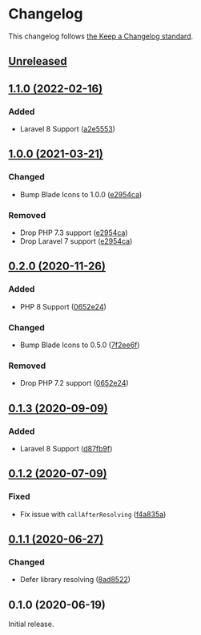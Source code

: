 # Changelog

This changelog follows [the Keep a Changelog standard](https://keepachangelog.com).

## [Unreleased](https://github.com/khatabwedaa/blade-css-icons/compare/1.1.0...master)

## [1.1.0 (2022-02-16)](https://github.com/khatabwedaa/blade-css-icons/compare/1.0.0...1.1.0)

### Added
- Laravel 8 Support ([a2e5553](https://github.com/khatabwedaa/blade-css-icons/commit/a2e55534dff77220add4829f0b5a2c814ee7e9a7))

## [1.0.0 (2021-03-21)](https://github.com/khatabwedaa/blade-css-icons/compare/0.2.0...1.0.0)

### Changed
- Bump Blade Icons to 1.0.0 ([e2954ca](https://github.com/khatabwedaa/blade-css-icons/commit/e2954caa4dca5803dffcf09e72e20a9ed5dcd43c))

### Removed
- Drop PHP 7.3 support ([e2954ca](https://github.com/khatabwedaa/blade-css-icons/commit/e2954caa4dca5803dffcf09e72e20a9ed5dcd43c))
- Drop Laravel 7 support ([e2954ca](https://github.com/khatabwedaa/blade-css-icons/commit/e2954caa4dca5803dffcf09e72e20a9ed5dcd43c))

## [0.2.0 (2020-11-26)](https://github.com/khatabwedaa/blade-css-icons/compare/0.1.3...0.2.0)

### Added
- PHP 8 Support ([0652e24](https://github.com/khatabwedaa/blade-css-icons/commit/0652e24c9d8850a0228577695fd93a7af2e48a9e))

### Changed
- Bump Blade Icons to 0.5.0 ([7f2ee6f](https://github.com/khatabwedaa/blade-css-icons/commit/7f2ee6f3eea323cc9c1ec026e6f2d12942a321d3))

### Removed
- Drop PHP 7.2 support ([0652e24](https://github.com/khatabwedaa/blade-css-icons/commit/0652e24c9d8850a0228577695fd93a7af2e48a9e))

## [0.1.3 (2020-09-09)](https://github.com/khatabwedaa/blade-css-icons/compare/0.1.2...0.1.3)

### Added
- Laravel 8 Support ([d87fb9f](https://github.com/khatabwedaa/blade-css-icons/commit/d87fb9f96cadac1264a64989ac29f0d0c5b1d2a4))
## [0.1.2 (2020-07-09)](https://github.com/khatabwedaa/blade-css-icons/compare/0.1.1...0.1.2)

### Fixed
- Fix issue with `callAfterResolving` ([f4a835a](https://github.com/khatabwedaa/blade-css-icons/commit/f4a835aabe800e0ed3af16e9ef16e789b65d7c90))

## [0.1.1 (2020-06-27)](https://github.com/khatabwedaa/blade-css-icons/compare/0.1.0...0.1.1)

### Changed
- Defer library resolving ([8ad8522](https://github.com/khatabwedaa/blade-css-icons/commit/8ad85222aad73027998fc9ece4420ac0073bea3d))

## 0.1.0 (2020-06-19)

Initial release.
